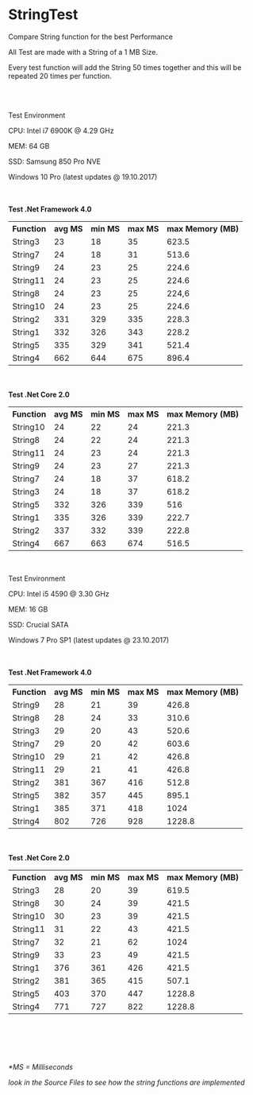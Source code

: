 # StringTest

<p>Compare String function for the best Performance</p>
<p>All Test are made with a String of a 1 MB Size.</p>
<p>Every test function will add the String 50 times together and this will be repeated 20 times per function.</p>
</br>
</br>

<p>Test Environment</p>
<p>CPU: Intel i7 6900K @ 4.29 GHz</p>
<p>MEM: 64 GB</p>
<p>SSD: Samsung 850 Pro NVE</p>
<p>Windows 10 Pro (latest updates @ 19.10.2017)</p>

</br>
</br>
<b>Test .Net Framework 4.0</b>
<table>
  <tr>
    <th>Function</th>
    <th>avg MS</th>
    <th>min MS</th>
    <th>max MS</th>
    <th>max Memory (MB)</th>
  </tr>
  <tr>
    <td>String3</td>
    <td>23</td>
    <td>18</td>
    <td>35</td>
    <td>623.5</td>
  </tr>
   <tr>
    <td>String7</td>
    <td>24</td>
    <td>18</td>
    <td>31</td>
    <td>513.6</td>
  </tr>
  <tr>
    <td>String9</td>
    <td>24</td>
    <td>23</td>
    <td>25</td>
    <td>224.6</td>
  </tr>
  <tr>
    <td>String11</td>
    <td>24</td>
    <td>23</td>
    <td>25</td>
    <td>224.6</td>
  </tr>
  <tr>
    <td>String8</td>
    <td>24</td>
    <td>23</td>
    <td>25</td>
    <td>224,6</td>
  </tr>
  <tr>
    <td>String10</td>
    <td>24</td>
    <td>23</td>
    <td>25</td>
    <td>224.6</td>
  </tr>
  <tr>
    <td>String2</td>
    <td>331</td>
    <td>329</td>
    <td>335</td>
    <td>228.3</td>
  </tr>
  <tr>
    <td>String1</td>
    <td>332</td>
    <td>326</td>
    <td>343</td>
    <td>228.2</td>
  </tr>
  <tr>
    <td>String5</td>
    <td>335</td>
    <td>329</td>
    <td>341</td>
    <td>521.4</td>
  </tr>
  <tr>
    <td>String4</td>
    <td>662</td>
    <td>644</td>
    <td>675</td>
    <td>896.4</td>
  </tr>
</table>
</br>
</br>
<b>Test .Net Core 2.0</b>
<table>
  <tr>
    <th>Function</th>
    <th>avg MS</th>
    <th>min MS</th>
    <th>max MS</th>
    <th>max Memory (MB)</th>
  </tr>
  <tr>
    <td>String10</td>
    <td>24</td>
    <td>22</td>
    <td>24</td>
    <td>221.3</td>
  </tr>
  <tr>
    <td>String8</td>
    <td>24</td>
    <td>22</td>
    <td>24</td>
    <td>221.3</td>
  </tr>
   <tr>
    <td>String11</td>
    <td>24</td>
    <td>23</td>
    <td>24</td>
    <td>221.3</td>
  </tr>
  <tr>
    <td>String9</td>
    <td>24</td>
    <td>23</td>
    <td>27</td>
    <td>221.3</td>
  </tr>
  <tr>
    <td>String7</td>
    <td>24</td>
    <td>18</td>
    <td>37</td>
    <td>618.2</td>
  </tr>
  <tr>
    <td>String3</td>
    <td>24</td>
    <td>18</td>
    <td>37</td>
    <td>618.2</td>
  </tr>
  <tr>
    <td>String5</td>
    <td>332</td>
    <td>326</td>
    <td>339</td>
    <td>516</td>
  </tr>
  <tr>
    <td>String1</td>
    <td>335</td>
    <td>326</td>
    <td>339</td>
    <td>222.7</td>
  </tr>
  <tr>
    <td>String2</td>
    <td>337</td>
    <td>332</td>
    <td>339</td>
    <td>222.8</td>
  </tr>
  <tr>
    <td>String4</td>
    <td>667</td>
    <td>663</td>
    <td>674</td>
    <td>516.5</td>
  </tr>
</table>

</br>
<p>Test Environment</p>
<p>CPU: Intel i5 4590 @ 3.30 GHz</p>
<p>MEM: 16 GB</p>
<p>SSD: Crucial SATA</p>
<p>Windows 7 Pro SP1 (latest updates @ 23.10.2017)</p>

</br>
</br>
<b>Test .Net Framework 4.0</b>
<table>
  <tr>
    <th>Function</th>
    <th>avg MS</th>
    <th>min MS</th>
    <th>max MS</th>
    <th>max Memory (MB)</th>
  </tr>
  <tr>
    <td>String9</td>
    <td>28</td>
    <td>21</td>
    <td>39</td>
    <td>426.8</td>
  </tr>
   <tr>
    <td>String8</td>
    <td>28</td>
    <td>24</td>
    <td>33</td>
    <td>310.6</td>
  </tr>
  <tr>
    <td>String3</td>
    <td>29</td>
    <td>20</td>
    <td>43</td>
    <td>520.6</td>
  </tr>
  <tr>
    <td>String7</td>
    <td>29</td>
    <td>20</td>
    <td>42</td>
    <td>603.6</td>
  </tr>
  <tr>
    <td>String10</td>
    <td>29</td>
    <td>21</td>
    <td>42</td>
    <td>426.8</td>
  </tr>
  <tr>
    <td>String11</td>
    <td>29</td>
    <td>21</td>
    <td>41</td>
    <td>426.8</td>
  </tr>
  <tr>
    <td>String2</td>
    <td>381</td>
    <td>367</td>
    <td>416</td>
    <td>512.8</td>
  </tr>
  <tr>
    <td>String5</td>
    <td>382</td>
    <td>357</td>
    <td>445</td>
    <td>895.1</td>
  </tr>
  <tr>
    <td>String1</td>
    <td>385</td>
    <td>371</td>
    <td>418</td>
    <td>1024</td>
  </tr>
  <tr>
    <td>String4</td>
    <td>802</td>
    <td>726</td>
    <td>928</td>
    <td>1228.8</td>
  </tr>
</table>
</br>
</br>
<b>Test .Net Core 2.0</b>
<table>
  <tr>
    <th>Function</th>
    <th>avg MS</th>
    <th>min MS</th>
    <th>max MS</th>
    <th>max Memory (MB)</th>
  </tr>
  <tr>
    <td>String3</td>
    <td>28</td>
    <td>20</td>
    <td>39</td>
    <td>619.5</td>
  </tr>
  <tr>
    <td>String8</td>
    <td>30</td>
    <td>24</td>
    <td>39</td>
    <td>421.5</td>
  </tr>
   <tr>
    <td>String10</td>
    <td>30</td>
    <td>23</td>
    <td>39</td>
    <td>421.5</td>
  </tr>
  <tr>
    <td>String11</td>
    <td>31</td>
    <td>22</td>
    <td>43</td>
    <td>421.5</td>
  </tr>
  <tr>
    <td>String7</td>
    <td>32</td>
    <td>21</td>
    <td>62</td>
    <td>1024</td>
  </tr>
  <tr>
    <td>String9</td>
    <td>33</td>
    <td>23</td>
    <td>49</td>
    <td>421.5</td>
  </tr>
  <tr>
    <td>String1</td>
    <td>376</td>
    <td>361</td>
    <td>426</td>
    <td>421.5</td>
  </tr>
  <tr>
    <td>String2</td>
    <td>381</td>
    <td>365</td>
    <td>415</td>
    <td>507.1</td>
  </tr>
  <tr>
    <td>String5</td>
    <td>403</td>
    <td>370</td>
    <td>447</td>
    <td>1228.8</td>
  </tr>
  <tr>
    <td>String4</td>
    <td>771</td>
    <td>727</td>
    <td>822</td>
    <td>1228.8</td>
  </tr>
</table>

</br>
</br>

</br>
</br>
<p><i>*MS = Milliseconds</i></p>
<p><i>look in the Source Files to see how the string functions are implemented</i></p>
